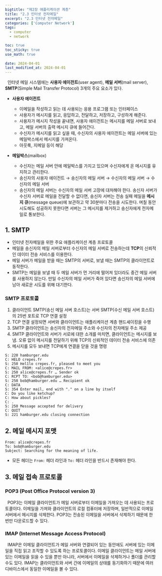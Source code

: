 ```yaml
---
bigtitle: "제2장 애플리케이션 계층"
title: "2.3 인터넷 전자메일"
excerpt: "2.3 인터넷 전자메일"
categories: ['Computer Network']
tags:
  - computer
  - network

toc: true
toc_sticky: true
use_math: true
 
date: 2024-04-01
last_modified_at: 2024-04-01
---
```


&nbsp;&nbsp;인터넷 메일 시스템에는 **사용자 에이전트**(user agent), **메일 서버**(mail server), **SMTP**(Simple Mail Transfer Protocol) 3개의 주요 요소가 있다.

* **사용자 에이전트**
  * 이메일을 작성하고 읽는 데 사용되는 응용 프로그램 또는 인터페이스
  * 사용자가 메시지를 읽고, 응답하고, 전달하고, 저장하고, 구성하게 해준다.
  * 사용자가 메시지 작성을 끝내면, 사용자 에이전트는 메시지를 메일 서버로 보내고, 메일 서버의 출력 메시지 큐에 들어간다.
  * 수신자가 메시지를 읽고 싶을 때, 수신자의 사용자 에이전트는 메일 서버에 있는 메일박스에서 메시지를 가져온다.
  * 아웃룩, 지메일 등이 해당

* **메일박스**(mailbox)
  * 수신자는 메일 서버 안에 메일박스를 가지고 있으며 수신자에게 온 메시지를 유지하고 관리한다.
  * 송신자의 사용자 에이전트 $\rightarrow$ 송신자의 메일 서버 $\rightarrow$ 수신자의 메일 서버 $\rightarrow$ 수신자의 메일 서버
  * 송신자의 메일 서버는 수신자의 메일 서버 고장에 대처해야 한다. 송신자 서버가 수신자 서버로 메일을 전달할 수 없다면, 송신자 서버는 전송 실패 메일을 **메시지 큐**(message queue)에 보관하고 약 30분마다 전송을 시도한다. 며칠 동안 시도해도 성공하지 못한다면 서버는 그 메시지를 제거하고 송신자에게 전자메일로 통보한다.


## 1. SMTP

* 인터넷 전자메일을 위한 주요 애플리케이션 계층 프로토콜
* 메일을 송신자의 메일 서버로부터 수신자의 메일 서버로 전송하는데 **TCP**의 신뢰적인 데이터 전송 서비스를 이용한다.
* 메일 서버가 메일을 받을 때는 SMTP의 서버로, 보낼 때는 SMTP의 클라이언트로 동작한다.
* SMTP는 메일을 보낼 때 두 메일 서버가 먼 거리에 떨어져 있더라도 중간 메일 서버를 사용하지 않는다. 만일 수신자의 메일 서버가 죽어 있다면 송신자의 메일 서버에 남아 새로운 시도를 위해 대기한다.

### SMTP 프로토콜

1. 클라이언트 SMTP(송신 메일 서버 호스트)는 서버 SMTP(수신 메일 서버 호스트)의 25번 포트로 TCP 연결 설정
2. TCP 연결 설정되면 서버와 클라이언트는 애플리케이션 계층 핸드셰이킹을 수행
3. SMTP 클라이언트는 송신자의 전자메일 주소와 수신자의 전자메일 주소 제공
4. SMTP 클라이언트와 서버가 서로에 대한 소개를 마치면, 클라이언트는 메시지를 보냄. 오류 없이 메시지를 전달하기 위해 TCP의 신뢰적인 데이터 전송 서비스에 의존
5. 메시지를 모두 보내면 TCP에게 연결을 닫을 것을 명령

```
S: 220 hamburger.edu
C: HELO crepes.fr
S: 250 Hel1lo crepes.fr, pleased to meet you
C: MAIL FROM: <alice@crepes.fr>
S: 250 alice@crepes.fr … Sender ok
C: RCPT TO: <bob@hamburger.edu>
S: 250 bob@hamburger.edu … Recipient ok
C: DATA
S: 354 Enter mail, end with "." on a line by itself
C: Do you like ketchup?
C: How about pickles?
C: .
S: 250 Message accepted for delivery
C: QUIT
S: 221 hamburger.edu closing connection
```


## 2. 메일 메시지 포맷

```
From: alice@crepes.fr
To: bob@hamburger.edu
Subject: Searching for the meaning of life.
```
* 모든 헤더는 `From:` 헤더 라인과 `To:` 헤더 라인을 반드시 존재해야 한다.

## 3. 메일 접속 프로토콜

### POP3 (Post Office Protocol version 3)
&nbsp;&nbsp;POP3는 이메일 클라이언트가 메일 서버로부터 이메일을 가져오는 데 사용되는 프로토콜이다. 이메일을 가져와 클라이언트의 로컬 컴퓨터에 저장하며, 일반적으로 이메일 서버에서 메시지를 삭제한다. POP3는 전송된 이메일을 서버에서 삭제하기 때문에 한 번만 다운로드할 수 있다.

### IMAP (Internet Message Access Protocol)
&nbsp;&nbsp;IMAP은 이메일 클라이언트가 메일 서버와 연결되어 있는 동안에도 서버에 있는 이메일을 직접 읽고 조작할 수 있도록 하는 프로토콜이다. 이메일 클라이언트는 메일 서버에 있는 이메일을 읽을 수 있을 뿐만 아니라, 서버에서 이메일을 삭제하거나 폴더를 관리할 수도 있다. IMAP는 클라이언트와 서버 간에 이메일의 상태를 동기화하기 때문에 여러 디바이스에서 동일한 이메일을 볼 수 있다.